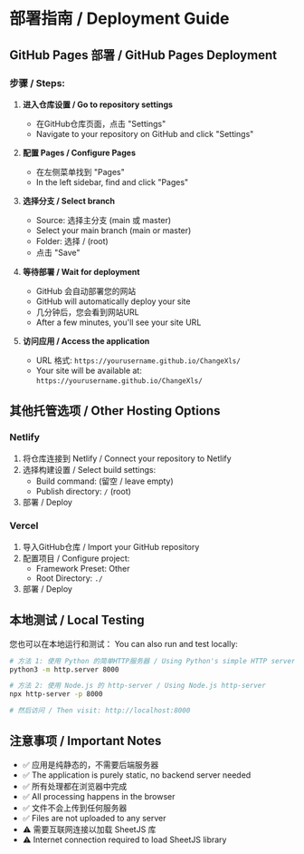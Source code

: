 # 部署指南 / Deployment Guide

## GitHub Pages 部署 / GitHub Pages Deployment

### 步骤 / Steps:

1. **进入仓库设置 / Go to repository settings**
   - 在GitHub仓库页面，点击 "Settings"
   - Navigate to your repository on GitHub and click "Settings"

2. **配置 Pages / Configure Pages**
   - 在左侧菜单找到 "Pages" 
   - In the left sidebar, find and click "Pages"
   
3. **选择分支 / Select branch**
   - Source: 选择主分支 (main 或 master)
   - Select your main branch (main or master)
   - Folder: 选择 / (root)
   - 点击 "Save"

4. **等待部署 / Wait for deployment**
   - GitHub 会自动部署您的网站
   - GitHub will automatically deploy your site
   - 几分钟后，您会看到网站URL
   - After a few minutes, you'll see your site URL

5. **访问应用 / Access the application**
   - URL 格式: `https://yourusername.github.io/ChangeXls/`
   - Your site will be available at: `https://yourusername.github.io/ChangeXls/`

## 其他托管选项 / Other Hosting Options

### Netlify

1. 将仓库连接到 Netlify / Connect your repository to Netlify
2. 选择构建设置 / Select build settings:
   - Build command: (留空 / leave empty)
   - Publish directory: `/` (root)
3. 部署 / Deploy

### Vercel

1. 导入GitHub仓库 / Import your GitHub repository
2. 配置项目 / Configure project:
   - Framework Preset: Other
   - Root Directory: `./`
3. 部署 / Deploy

## 本地测试 / Local Testing

您也可以在本地运行和测试：
You can also run and test locally:

```bash
# 方法 1: 使用 Python 的简单HTTP服务器 / Using Python's simple HTTP server
python3 -m http.server 8000

# 方法 2: 使用 Node.js 的 http-server / Using Node.js http-server
npx http-server -p 8000

# 然后访问 / Then visit: http://localhost:8000
```

## 注意事项 / Important Notes

- ✅ 应用是纯静态的，不需要后端服务器
- ✅ The application is purely static, no backend server needed
- ✅ 所有处理都在浏览器中完成
- ✅ All processing happens in the browser
- ✅ 文件不会上传到任何服务器
- ✅ Files are not uploaded to any server
- ⚠️ 需要互联网连接以加载 SheetJS 库
- ⚠️ Internet connection required to load SheetJS library
